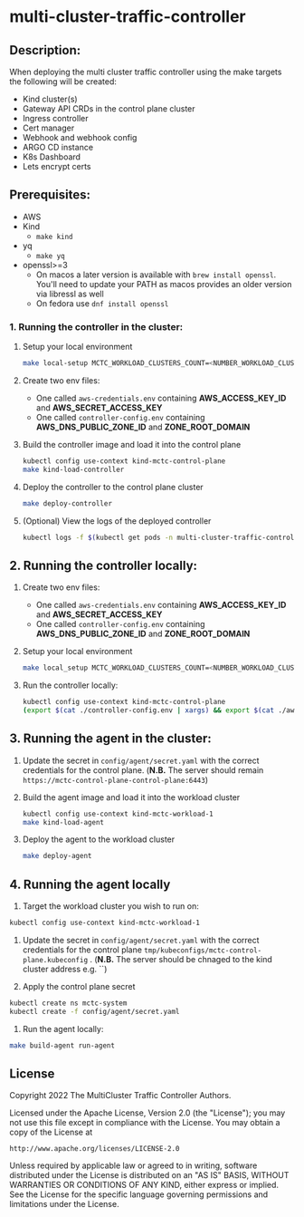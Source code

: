 # multi-cluster-traffic-controller

## Description:
When deploying the multi cluster traffic controller using the make targets the following will be created: 
* Kind cluster(s)
* Gateway API CRDs in the control plane cluster
* Ingress controller
* Cert manager
* Webhook and webhook config
* ARGO CD instance
* K8s Dashboard
* Lets encrypt certs
	


## Prerequisites:
* AWS
* Kind 
    * `make kind`
* yq 
    * `make yq`
* openssl>=3
    * On macos a later version is available with `brew install openssl`. You'll need to update your PATH as macos provides an older version via libressl as well
    * On fedora use `dnf install openssl`

### 1. Running the controller in the cluster:


1. Setup your local environment 
    ```sh
    make local-setup MCTC_WORKLOAD_CLUSTERS_COUNT=<NUMBER_WORKLOAD_CLUSTER>
    ```

1. Create two env files:
    * One called `aws-credentials.env` containing **AWS_ACCESS_KEY_ID** and **AWS_SECRET_ACCESS_KEY**
    * One called `controller-config.env` containing **AWS_DNS_PUBLIC_ZONE_ID** and **ZONE_ROOT_DOMAIN**

1. Build the controller image and load it into the control plane
    ```sh
   kubectl config use-context kind-mctc-control-plane 
   make kind-load-controller
    ```

1. Deploy the controller to the control plane cluster
    ```sh
    make deploy-controller
    ```

1. (Optional) View the logs of the deployed controller
    ```sh
    kubectl logs -f $(kubectl get pods -n multi-cluster-traffic-controller-system | grep "mctc-" | awk '{print $1}') -n multi-cluster-traffic-controller-system
    ```

## 2. Running the controller locally:
1. Create two env files:
    * One called `aws-credentials.env` containing **AWS_ACCESS_KEY_ID** and **AWS_SECRET_ACCESS_KEY**
    * One called `controller-config.env` containing **AWS_DNS_PUBLIC_ZONE_ID** and **ZONE_ROOT_DOMAIN**


1.  Setup your local environment 

    ```sh
    make local_setup MCTC_WORKLOAD_CLUSTERS_COUNT=<NUMBER_WORKLOAD_CLUSTER>
    ```

1. Run the controller locally:
    ```sh
    kubectl config use-context kind-mctc-control-plane 
    (export $(cat ./controller-config.env | xargs) && export $(cat ./aws-credentials.env | xargs) && make build-controller install run-controller)
    ```

## 3. Running the agent in the cluster:
1. Update the secret in `config/agent/secret.yaml` with the correct credentials for the control plane. (**N.B.** The server should remain `https://mctc-control-plane-control-plane:6443`)

1. Build the agent image and load it into the workload cluster
    ```sh
    kubectl config use-context kind-mctc-workload-1 
    make kind-load-agent
    ```

1. Deploy the agent to the workload cluster
    ```sh
    make deploy-agent
    ```
    
## 4. Running the agent locally
1. Target the workload cluster you wish to run on:
```sh
kubectl config use-context kind-mctc-workload-1
```
1. Update the secret in `config/agent/secret.yaml` with the correct credentials for the control plane `tmp/kubeconfigs/mctc-control-plane.kubeconfig` . (**N.B.** The server should be chnaged to the kind cluster address e.g. ``)

1. Apply the control plane secret
```sh
kubectl create ns mctc-system
kubectl create -f config/agent/secret.yaml
```
1. Run the agent locally:
```sh
make build-agent run-agent
```

## License

Copyright 2022 The MultiCluster Traffic Controller Authors.

Licensed under the Apache License, Version 2.0 (the "License");
you may not use this file except in compliance with the License.
You may obtain a copy of the License at

    http://www.apache.org/licenses/LICENSE-2.0

Unless required by applicable law or agreed to in writing, software
distributed under the License is distributed on an "AS IS" BASIS,
WITHOUT WARRANTIES OR CONDITIONS OF ANY KIND, either express or implied.
See the License for the specific language governing permissions and
limitations under the License.


